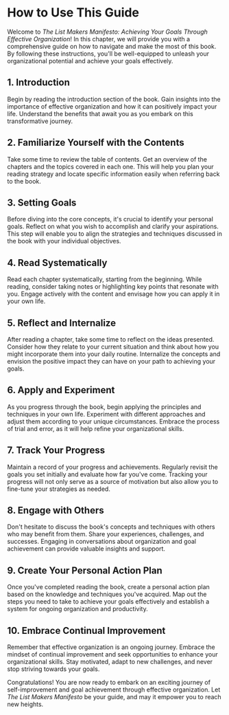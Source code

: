 How to Use This Guide
==============================

Welcome to *The List Makers Manifesto: Achieving Your Goals Through Effective Organization*! In this chapter, we will provide you with a comprehensive guide on how to navigate and make the most of this book. By following these instructions, you'll be well-equipped to unleash your organizational potential and achieve your goals effectively.

1\. Introduction
---------------

Begin by reading the introduction section of the book. Gain insights into the importance of effective organization and how it can positively impact your life. Understand the benefits that await you as you embark on this transformative journey.

2\. Familiarize Yourself with the Contents
-----------------------------------------

Take some time to review the table of contents. Get an overview of the chapters and the topics covered in each one. This will help you plan your reading strategy and locate specific information easily when referring back to the book.

3\. Setting Goals
----------------

Before diving into the core concepts, it's crucial to identify your personal goals. Reflect on what you wish to accomplish and clarify your aspirations. This step will enable you to align the strategies and techniques discussed in the book with your individual objectives.

4\. Read Systematically
----------------------

Read each chapter systematically, starting from the beginning. While reading, consider taking notes or highlighting key points that resonate with you. Engage actively with the content and envisage how you can apply it in your own life.

5\. Reflect and Internalize
--------------------------

After reading a chapter, take some time to reflect on the ideas presented. Consider how they relate to your current situation and think about how you might incorporate them into your daily routine. Internalize the concepts and envision the positive impact they can have on your path to achieving your goals.

6\. Apply and Experiment
-----------------------

As you progress through the book, begin applying the principles and techniques in your own life. Experiment with different approaches and adjust them according to your unique circumstances. Embrace the process of trial and error, as it will help refine your organizational skills.

7\. Track Your Progress
----------------------

Maintain a record of your progress and achievements. Regularly revisit the goals you set initially and evaluate how far you've come. Tracking your progress will not only serve as a source of motivation but also allow you to fine-tune your strategies as needed.

8\. Engage with Others
---------------------

Don't hesitate to discuss the book's concepts and techniques with others who may benefit from them. Share your experiences, challenges, and successes. Engaging in conversations about organization and goal achievement can provide valuable insights and support.

9\. Create Your Personal Action Plan
-----------------------------------

Once you've completed reading the book, create a personal action plan based on the knowledge and techniques you've acquired. Map out the steps you need to take to achieve your goals effectively and establish a system for ongoing organization and productivity.

10\. Embrace Continual Improvement
---------------------------------

Remember that effective organization is an ongoing journey. Embrace the mindset of continual improvement and seek opportunities to enhance your organizational skills. Stay motivated, adapt to new challenges, and never stop striving towards your goals.

Congratulations! You are now ready to embark on an exciting journey of self-improvement and goal achievement through effective organization. Let *The List Makers Manifesto* be your guide, and may it empower you to reach new heights.

